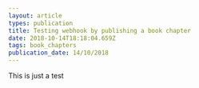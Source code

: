 ```yaml
---
layout: article
types: publication
title: Testing webhook by publishing a book chapter
date: 2018-10-14T18:18:04.659Z
tags: book_chapters
publication_date: 14/10/2018
---
```

This is just a test
